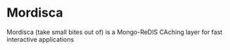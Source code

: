 # Mordisca
Mordisca (take small bites out of) is a Mongo-ReDIS CAching layer for fast interactive applications
